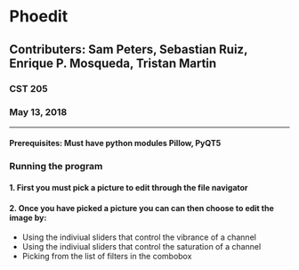 # Phoedit
## Contributers: Sam Peters, Sebastian Ruiz, Enrique P. Mosqueda, Tristan Martin

### CST 205
### May 13, 2018
_____________________________________________________________________________________________________
#### Prerequisites: Must have python modules Pillow, PyQT5
### Running the program
#### 1. First you must pick a picture to edit through the file navigator 
#### 2. Once you have picked a picture you can can then choose to edit the image by:

* Using the indiviual sliders that control the vibrance of a channel
* Using the indiviual sliders that control the saturation of a channel
* Picking from the list of filters in the combobox

